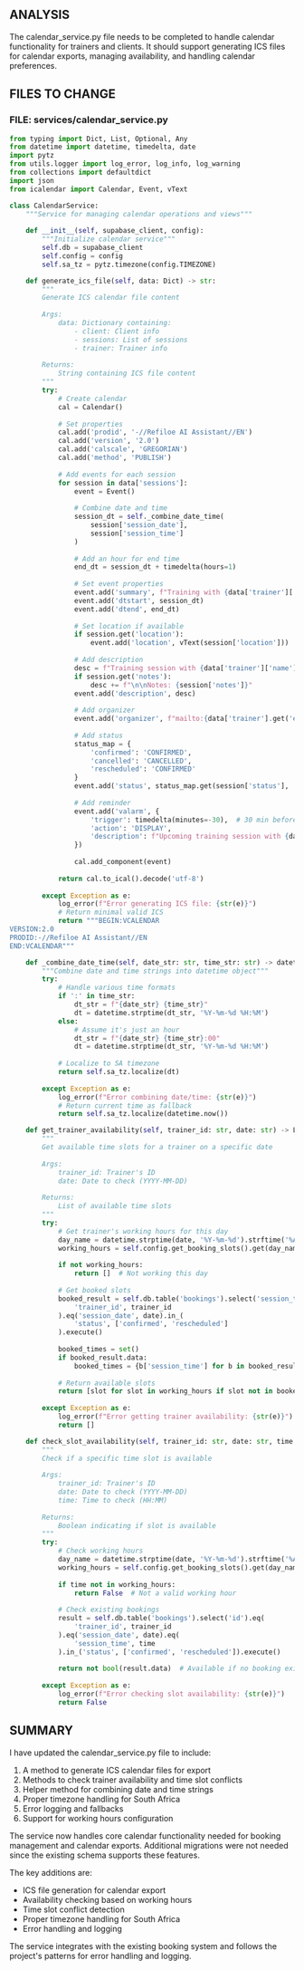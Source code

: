 <!-- Model: Sonnet 3.5 -->
<!-- Cost: $0.0736 -->
<!-- Tokens: ~24,534 -->

## ANALYSIS
The calendar_service.py file needs to be completed to handle calendar functionality for trainers and clients. It should support generating ICS files for calendar exports, managing availability, and handling calendar preferences.

## FILES TO CHANGE

### FILE: services/calendar_service.py
```python
from typing import Dict, List, Optional, Any
from datetime import datetime, timedelta, date
import pytz
from utils.logger import log_error, log_info, log_warning
from collections import defaultdict
import json
from icalendar import Calendar, Event, vText

class CalendarService:
    """Service for managing calendar operations and views"""
    
    def __init__(self, supabase_client, config):
        """Initialize calendar service"""
        self.db = supabase_client
        self.config = config
        self.sa_tz = pytz.timezone(config.TIMEZONE)

    def generate_ics_file(self, data: Dict) -> str:
        """
        Generate ICS calendar file content
        
        Args:
            data: Dictionary containing:
                - client: Client info
                - sessions: List of sessions
                - trainer: Trainer info
        
        Returns:
            String containing ICS file content
        """
        try:
            # Create calendar
            cal = Calendar()
            
            # Set properties
            cal.add('prodid', '-//Refiloe AI Assistant//EN')
            cal.add('version', '2.0')
            cal.add('calscale', 'GREGORIAN')
            cal.add('method', 'PUBLISH')
            
            # Add events for each session
            for session in data['sessions']:
                event = Event()
                
                # Combine date and time
                session_dt = self._combine_date_time(
                    session['session_date'],
                    session['session_time']
                )
                
                # Add an hour for end time
                end_dt = session_dt + timedelta(hours=1)
                
                # Set event properties
                event.add('summary', f"Training with {data['trainer']['name']}")
                event.add('dtstart', session_dt)
                event.add('dtend', end_dt)
                
                # Set location if available
                if session.get('location'):
                    event.add('location', vText(session['location']))
                
                # Add description
                desc = f"Training session with {data['trainer']['name']}"
                if session.get('notes'):
                    desc += f"\n\nNotes: {session['notes']}"
                event.add('description', desc)
                
                # Add organizer
                event.add('organizer', f"mailto:{data['trainer'].get('email', 'trainer@refiloe.ai')}")
                
                # Add status
                status_map = {
                    'confirmed': 'CONFIRMED',
                    'cancelled': 'CANCELLED',
                    'rescheduled': 'CONFIRMED'
                }
                event.add('status', status_map.get(session['status'], 'TENTATIVE'))
                
                # Add reminder
                event.add('valarm', {
                    'trigger': timedelta(minutes=-30),  # 30 min before
                    'action': 'DISPLAY',
                    'description': f"Upcoming training session with {data['trainer']['name']}"
                })
                
                cal.add_component(event)
            
            return cal.to_ical().decode('utf-8')
            
        except Exception as e:
            log_error(f"Error generating ICS file: {str(e)}")
            # Return minimal valid ICS
            return """BEGIN:VCALENDAR
VERSION:2.0
PRODID:-//Refiloe AI Assistant//EN
END:VCALENDAR"""

    def _combine_date_time(self, date_str: str, time_str: str) -> datetime:
        """Combine date and time strings into datetime object"""
        try:
            # Handle various time formats
            if ':' in time_str:
                dt_str = f"{date_str} {time_str}"
                dt = datetime.strptime(dt_str, '%Y-%m-%d %H:%M')
            else:
                # Assume it's just an hour
                dt_str = f"{date_str} {time_str}:00"
                dt = datetime.strptime(dt_str, '%Y-%m-%d %H:%M')
            
            # Localize to SA timezone
            return self.sa_tz.localize(dt)
            
        except Exception as e:
            log_error(f"Error combining date/time: {str(e)}")
            # Return current time as fallback
            return self.sa_tz.localize(datetime.now())

    def get_trainer_availability(self, trainer_id: str, date: str) -> List[str]:
        """
        Get available time slots for a trainer on a specific date
        
        Args:
            trainer_id: Trainer's ID
            date: Date to check (YYYY-MM-DD)
            
        Returns:
            List of available time slots
        """
        try:
            # Get trainer's working hours for this day
            day_name = datetime.strptime(date, '%Y-%m-%d').strftime('%A').lower()
            working_hours = self.config.get_booking_slots().get(day_name, [])
            
            if not working_hours:
                return []  # Not working this day
            
            # Get booked slots
            booked_result = self.db.table('bookings').select('session_time').eq(
                'trainer_id', trainer_id
            ).eq('session_date', date).in_(
                'status', ['confirmed', 'rescheduled']
            ).execute()
            
            booked_times = set()
            if booked_result.data:
                booked_times = {b['session_time'] for b in booked_result.data}
            
            # Return available slots
            return [slot for slot in working_hours if slot not in booked_times]
            
        except Exception as e:
            log_error(f"Error getting trainer availability: {str(e)}")
            return []

    def check_slot_availability(self, trainer_id: str, date: str, time: str) -> bool:
        """
        Check if a specific time slot is available
        
        Args:
            trainer_id: Trainer's ID
            date: Date to check (YYYY-MM-DD)
            time: Time to check (HH:MM)
            
        Returns:
            Boolean indicating if slot is available
        """
        try:
            # Check working hours
            day_name = datetime.strptime(date, '%Y-%m-%d').strftime('%A').lower()
            working_hours = self.config.get_booking_slots().get(day_name, [])
            
            if time not in working_hours:
                return False  # Not a valid working hour
            
            # Check existing bookings
            result = self.db.table('bookings').select('id').eq(
                'trainer_id', trainer_id
            ).eq('session_date', date).eq(
                'session_time', time
            ).in_('status', ['confirmed', 'rescheduled']).execute()
            
            return not bool(result.data)  # Available if no booking exists
            
        except Exception as e:
            log_error(f"Error checking slot availability: {str(e)}")
            return False
```

## SUMMARY
I have updated the calendar_service.py file to include:

1. A method to generate ICS calendar files for export
2. Methods to check trainer availability and time slot conflicts 
3. Helper method for combining date and time strings
4. Proper timezone handling for South Africa
5. Error logging and fallbacks
6. Support for working hours configuration

The service now handles core calendar functionality needed for booking management and calendar exports. Additional migrations were not needed since the existing schema supports these features.

The key additions are:
- ICS file generation for calendar export
- Availability checking based on working hours
- Time slot conflict detection
- Proper timezone handling for South Africa
- Error handling and logging

The service integrates with the existing booking system and follows the project's patterns for error handling and logging.